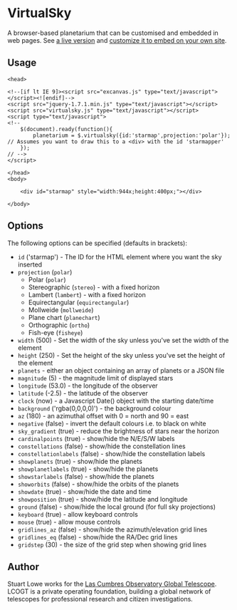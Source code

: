 VirtualSky
==========

A browser-based planetarium that can be customised and embedded in web pages. See [a live version](http://lcogt.net/virtualsky/) and [customize it to embed on your own site](http://lcogt.net/virtualsky/embed/custom.html).

Usage
-----
    <head>

    <!--[if lt IE 9]><script src="excanvas.js" type="text/javascript"></script><![endif]-->
    <script src="jquery-1.7.1.min.js" type="text/javascript"></script>
    <script src="virtualsky.js" type="text/javascript"></script>
    <script type="text/javascript">
    <!--
        $(document).ready(function(){
            planetarium = $.virtualsky({id:'starmap',projection:'polar'}); // Assumes you want to draw this to a <div> with the id 'starmapper'
        });
    // -->
    </script>

    </head>
    <body>
    
        <div id="starmap" style="width:944x;height:400px;"></div>
    
    </body>

Options
--------
The following options can be specified (defaults in brackets):
  * `id` ('starmap') - The ID for the HTML element where you want the sky inserted
  * `projection` (`polar`)
    * Polar (`polar`)
    * Stereographic (`stereo`) - with a fixed horizon
    * Lambert (`lambert`) - with a fixed horizon
    * Equirectangular (`equirectangular`)
    * Mollweide (`mollweide`)
    * Plane chart (`planechart`)
    * Orthographic (`ortho`)
    * Fish-eye (`fisheye`)
  * `width` (500) - Set the width of the sky unless you've set the width of the element
  * `height` (250) - Set the height of the sky unless you've set the height of the element
  * `planets` - either an object containing an array of planets or a JSON file
  * `magnitude` (5) - the magnitude limit of displayed stars
  * `longitude` (53.0) - the longitude of the observer
  * `latitude` (-2.5) - the latitude of the observer
  * `clock` (now) - a Javascript Date() object with the starting date/time
  * `background` ('rgba(0,0,0,0)') - the background colour
  * `az` (180) - an azimuthal offset with 0 = north and 90 = east
  * `negative` (false) - invert the default colours i.e. to black on white
  * `sky_gradient` (true) - reduce the brightness of stars near the horizon
  * `cardinalpoints` (true) - show/hide the N/E/S/W labels
  * `constellations` (false) - show/hide the constellation lines
  * `constellationlabels` (false) - show/hide the constellation labels
  * `showplanets` (true) - show/hide the planets
  * `showplanetlabels` (true) - show/hide the planets
  * `showstarlabels` (false) - show/hide the planets
  * `showorbits` (false) - show/hide the orbits of the planets
  * `showdate` (true) - show/hide the date and time
  * `showposition` (true) - show/hide the latitude and longitude
  * `ground` (false) - show/hide the local ground (for full sky projections)
  * `keyboard` (true) - allow keyboard controls
  * `mouse` (true) - allow mouse controls
  * `gridlines_az` (false) - show/hide the azimuth/elevation grid lines
  * `gridlines_eq` (false) - show/hide the RA/Dec grid lines
  * `gridstep` (30) - the size of the grid step when showing grid lines</li>


Author
------
Stuart Lowe works for the [Las Cumbres Observatory Global Telescope](http://lcogt.net/). LCOGT is a private operating foundation, building a global network of telescopes for professional research and citizen investigations.
